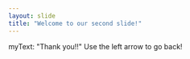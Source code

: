 ```yaml
---
layout: slide
title: "Welcome to our second slide!"
---
```

myText: "Thank you!!"
Use the left arrow to go back!
